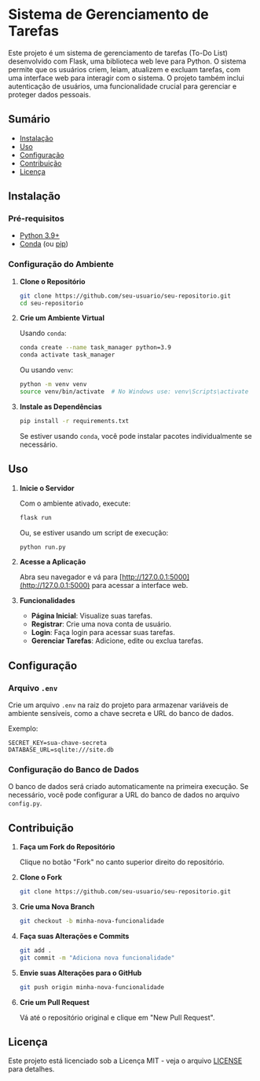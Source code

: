 # Sistema de Gerenciamento de Tarefas

Este projeto é um sistema de gerenciamento de tarefas (To-Do List) desenvolvido com Flask, uma biblioteca web leve para Python. O sistema permite que os usuários criem, leiam, atualizem e excluam tarefas, com uma interface web para interagir com o sistema. O projeto também inclui autenticação de usuários, uma funcionalidade crucial para gerenciar e proteger dados pessoais.

## Sumário

- [Instalação](#instalação)
- [Uso](#uso)
- [Configuração](#configuração)
- [Contribuição](#contribuição)
- [Licença](#licença)

## Instalação

### Pré-requisitos

- [Python 3.9+](https://www.python.org/downloads/)
- [Conda](https://docs.conda.io/en/latest/miniconda.html) (ou [pip](https://pip.pypa.io/en/stable/))

### Configuração do Ambiente

1. **Clone o Repositório**

   ```sh
   git clone https://github.com/seu-usuario/seu-repositorio.git
   cd seu-repositorio
   ```

2. **Crie um Ambiente Virtual**

   Usando `conda`:

   ```sh
   conda create --name task_manager python=3.9
   conda activate task_manager
   ```

   Ou usando `venv`:

   ```sh
   python -m venv venv
   source venv/bin/activate  # No Windows use: venv\Scripts\activate
   ```

3. **Instale as Dependências**

   ```sh
   pip install -r requirements.txt
   ```

   Se estiver usando `conda`, você pode instalar pacotes individualmente se necessário.

## Uso

1. **Inicie o Servidor**

   Com o ambiente ativado, execute:

   ```sh
   flask run
   ```

   Ou, se estiver usando um script de execução:

   ```sh
   python run.py
   ```

2. **Acesse a Aplicação**

   Abra seu navegador e vá para [http://127.0.0.1:5000](http://127.0.0.1:5000) para acessar a interface web.

3. **Funcionalidades**

   - **Página Inicial**: Visualize suas tarefas.
   - **Registrar**: Crie uma nova conta de usuário.
   - **Login**: Faça login para acessar suas tarefas.
   - **Gerenciar Tarefas**: Adicione, edite ou exclua tarefas.

## Configuração

### Arquivo `.env`

Crie um arquivo `.env` na raiz do projeto para armazenar variáveis de ambiente sensíveis, como a chave secreta e URL do banco de dados.

Exemplo:

```env
SECRET_KEY=sua-chave-secreta
DATABASE_URL=sqlite:///site.db
```

### Configuração do Banco de Dados

O banco de dados será criado automaticamente na primeira execução. Se necessário, você pode configurar a URL do banco de dados no arquivo `config.py`.

## Contribuição

1. **Faça um Fork do Repositório**

   Clique no botão "Fork" no canto superior direito do repositório.

2. **Clone o Fork**

   ```sh
   git clone https://github.com/seu-usuario/seu-repositorio.git
   ```

3. **Crie uma Nova Branch**

   ```sh
   git checkout -b minha-nova-funcionalidade
   ```

4. **Faça suas Alterações e Commits**

   ```sh
   git add .
   git commit -m "Adiciona nova funcionalidade"
   ```

5. **Envie suas Alterações para o GitHub**

   ```sh
   git push origin minha-nova-funcionalidade
   ```

6. **Crie um Pull Request**

   Vá até o repositório original e clique em "New Pull Request".

## Licença

Este projeto está licenciado sob a Licença MIT - veja o arquivo [LICENSE](LICENSE) para detalhes.

